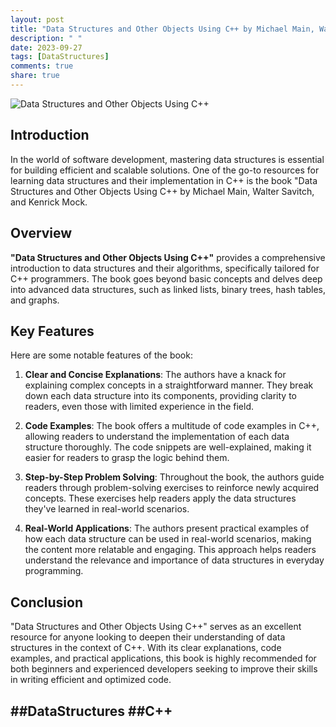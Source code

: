 ```yaml
---
layout: post
title: "Data Structures and Other Objects Using C++ by Michael Main, Walter Savitch, and Kenrick Mock"
description: " "
date: 2023-09-27
tags: [DataStructures]
comments: true
share: true
---
```


![Data Structures and Other Objects Using C++](https://images-na.ssl-images-amazon.com/images/I/41s0xzMPbBL._SX379_BO1,204,203,200_.jpg)

## Introduction

In the world of software development, mastering data structures is essential for building efficient and scalable solutions. One of the go-to resources for learning data structures and their implementation in C++ is the book "Data Structures and Other Objects Using C++ by Michael Main, Walter Savitch, and Kenrick Mock.

## Overview

**"Data Structures and Other Objects Using C++"** provides a comprehensive introduction to data structures and their algorithms, specifically tailored for C++ programmers. The book goes beyond basic concepts and delves deep into advanced data structures, such as linked lists, binary trees, hash tables, and graphs.

## Key Features

Here are some notable features of the book:

1. **Clear and Concise Explanations**: The authors have a knack for explaining complex concepts in a straightforward manner. They break down each data structure into its components, providing clarity to readers, even those with limited experience in the field.

2. **Code Examples**: The book offers a multitude of code examples in C++, allowing readers to understand the implementation of each data structure thoroughly. The code snippets are well-explained, making it easier for readers to grasp the logic behind them.

3. **Step-by-Step Problem Solving**: Throughout the book, the authors guide readers through problem-solving exercises to reinforce newly acquired concepts. These exercises help readers apply the data structures they've learned in real-world scenarios.

4. **Real-World Applications**: The authors present practical examples of how each data structure can be used in real-world scenarios, making the content more relatable and engaging. This approach helps readers understand the relevance and importance of data structures in everyday programming.

## Conclusion

"Data Structures and Other Objects Using C++" serves as an excellent resource for anyone looking to deepen their understanding of data structures in the context of C++. With its clear explanations, code examples, and practical applications, this book is highly recommended for both beginners and experienced developers seeking to improve their skills in writing efficient and optimized code.

## ##DataStructures ##C++
